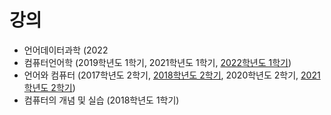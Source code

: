 # 강의
+ 언어데이터과학 (2022
+ 컴퓨터언어학 (2019학년도 1학기, 2021학년도 1학기, [2022학년도 1학기](https://github.com/suzisuti/CompLing2022))
+ 언어와 컴퓨터 (2017학년도 2학기, [2018학년도 2학기](https://github.com/suzisuti/lecture/tree/master/2018/LC), 2020학년도 2학기, [2021학년도 2학기](https://github.com/suzisuti/LangComp2021))
+ 컴퓨터의 개념 및 실습 (2018학년도 1학기)
